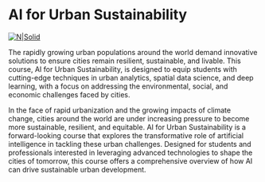 # AI for Urban Sustainability

[![N|Solid](https://cldup.com/dTxpPi9lDf.thumb.png)](https://nodesource.com/products/nsolid)

The rapidly growing urban populations around the world demand innovative solutions to ensure cities remain resilient, sustainable, and livable. This course, AI for Urban Sustainability, is designed to equip students with cutting-edge techniques in urban analytics, spatial data science, and deep learning, with a focus on addressing the environmental, social, and economic challenges faced by cities.

In the face of rapid urbanization and the growing impacts of climate change, cities around the world are under increasing pressure to become more sustainable, resilient, and equitable. AI for Urban Sustainability is a forward-looking course that explores the transformative role of artificial intelligence in tackling these urban challenges. Designed for students and professionals interested in leveraging advanced technologies to shape the cities of tomorrow, this course offers a comprehensive overview of how AI can drive sustainable urban development.